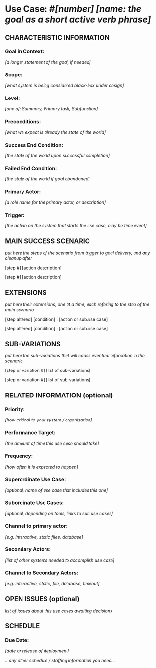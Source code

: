 Use Case: #_[number]_ _[name: the goal as a short active verb phrase]_
======================================================================

CHARACTERISTIC INFORMATION
--------------------------
### **Goal in Context:**
_[a longer statement of the goal, if needed]_

### **Scope:**
_[what system is being considered black-box under design]_

### **Level:**
_[one of: Summary, Primary task, Subfunction]_

### **Preconditions:**
_[what we expect is already the state of the world]_

### **Success End Condition:**
_[the state of the world upon successful completion]_

### **Failed End Condition:**
_[the state of the world if goal abandoned]_

### **Primary Actor:**
_[a role name for the primary actor, or description]_

### **Trigger:**
_[the action on the system that starts the use case, may be time event]_


MAIN SUCCESS SCENARIO
---------------------
_put here the steps of the scenario
from trigger to goal delivery, and any cleanup after_

[step #] [action description]

[step #] [action description]


EXTENSIONS
----------
_put here their extensions, one at a time,
each refering to the step of the main scenario_

[step altered] [condition] : [action or sub.use case]

[step altered] [condition] : [action or sub.use case]


SUB-VARIATIONS
--------------
_put here the sub-variations that will
cause eventual bifurcation in the scenario_

[step or variation #] [list of sub-variations]

[step or variation #] [list of sub-variations]


RELATED INFORMATION (optional)
------------------------------
### **Priority:**
_[how critical to your system / organization]_

### **Performance Target:**
_[the amount of time this use case should take]_

### **Frequency:**
_[how often it is expected to happen]_

### **Superordinate Use Case:**
_[optional, name of use case that includes this one]_

### **Subordinate Use Cases:**
_[optional, depending on tools, links to sub.use cases]_

### **Channel to primary actor:**
_[e.g. interactive, static files, database]_

### **Secondary Actors:**
_[list of other systems needed to accomplish use case]_

### **Channel to Secondary Actors:**
_[e.g. interactive, static, file, database, timeout]_


OPEN ISSUES (optional)
----------------------
_list of issues about this use cases awaiting decisions_


SCHEDULE
--------
### **Due Date:**
_[date or release of deployment]_

_...any other schedule / staffing information you need..._
